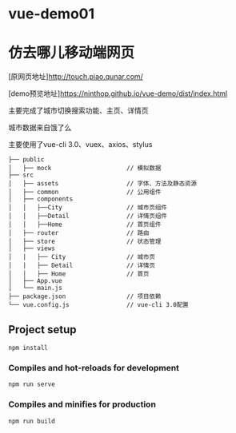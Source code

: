 # vue-demo01
仿去哪儿移动端网页
==============================================
[原网页地址]http://touch.piao.qunar.com/

[demo预览地址]https://ninthop.github.io/vue-demo/dist/index.html

主要完成了城市切换搜索功能、主页、详情页

城市数据来自饿了么

主要使用了vue-cli  3.0、vuex、axios、stylus

```
├── public
│   ├── mock                     // 模拟数据  
├── src                          
│   ├── assets                   // 字体、方法及静态资源
│   ├── common                   // 公用组件
│   ├── components               
│   │   ├──City                  // 城市页组件
│   │   ├──Detail                // 详情页组件
│   │   ├──Home                  // 首页组件
│   ├── router                   // 路由
│   ├── store                    // 状态管理
│   ├── views                    
│   |   ├── City                 // 城市页
│   |   ├── Detail               // 详情页
│   │   ├── Home                 // 首页
│   ├── App.vue
│   └── main.js
├── package.json                 // 项目依赖
└── vue.config.js                // vue-cli 3.0配置
```


## Project setup
```
npm install
```

### Compiles and hot-reloads for development
```
npm run serve
```

### Compiles and minifies for production
```
npm run build
```